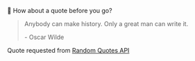📣 How about a quote before you go?

> Anybody can make history. Only a great man can write it.
>
> <p>- Oscar Wilde</p>

Quote requested from [Random Quotes API](https://github.com/lukePeavey/quotable)
